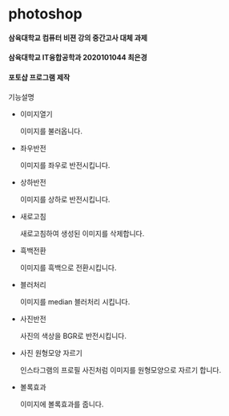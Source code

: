 # photoshop

#### 삼육대학교 컴퓨터 비젼 강의 중간고사 대체 과제
#### 삼육대학교 IT융합공학과 2020101044 최은경
#### 포토샵 프로그램 제작

기능설명

* 이미지열기 

  이미지를 불러옵니다.
  
* 좌우반전 

  이미지를 좌우로 반전시킵니다.
  
* 상하반전
 
  이미지를 상하로 반전시킵니다.
  
* 새로고침
  
  새로고침하여 생성된 이미지를 삭제합니다.
  
* 흑백전환
  
  이미지를 흑백으로 전환시킵니다.
  
* 블러처리
  
  이미지를 median 블러처리 시킵니다.
  
* 사진반전
  
  사진의 색상을 BGR로 반전시킵니다.
  
* 사진 원형모양 자르기
  
  인스타그램의 프로필 사진처럼 이미지를 원형모양으로 자르기 합니다.
  
* 볼록효과
  
  이미지에 볼록효과를 줍니다.
